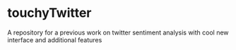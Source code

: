 # touchyTwitter
A repository for a previous work on twitter sentiment analysis with cool new interface and additional features
